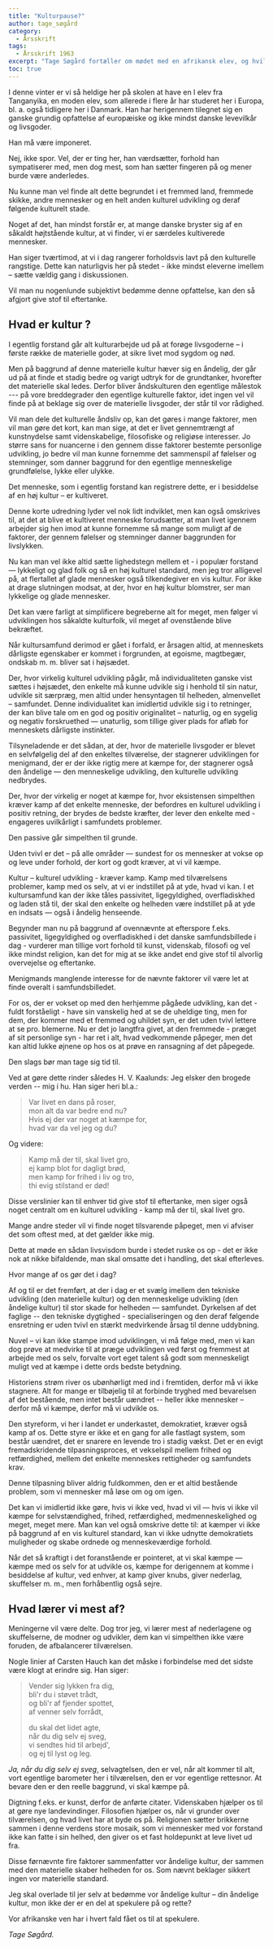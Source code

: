 ```yaml
---
title: "Kulturpause?"
author: tage_søgård
category:
  - Årsskrift
tags:
  - Årsskrift 1963
excerpt: "Tage Søgård fortæller om mødet med en afrikansk elev, og hvilke tanker det sætter i gang."
toc: true
---
```


I denne vinter er vi så heldige her på skolen at have en I elev fra Tanganyika, en moden elev, som allerede i flere år har studeret her i Europa, bl. a. også tidligere her i Danmark. Han har herigennem tilegnet sig en ganske grundig opfattelse af europæiske og ikke mindst danske levevilkår og livsgoder.

Han må være imponeret.

Nej, ikke spor. Vel, der er ting her, han værdsætter, forhold han sympatiserer med, men dog mest, som han sætter fingeren på og mener burde være anderledes.

Nu kunne man vel finde alt dette begrundet i et fremmed land, fremmede skikke, andre mennesker og en helt anden kulturel udvikling og deraf følgende kulturelt stade.

Noget af det, han mindst forstår er, at mange danske bryster sig af en såkaldt højtstående kultur, at vi finder, vi er særdeles kultiverede mennesker.

Han siger tværtimod, at vi i dag rangerer forholdsvis lavt på den kulturelle rangstige. Dette kan naturligvis her på stedet - ikke mindst eleverne imellem – sætte vældig gang i diskussionen.

Vil man nu nogenlunde subjektivt bedømme denne opfattelse, kan den så afgjort give stof til eftertanke.

## Hvad er kultur ?

I egentlig forstand går alt kulturarbejde ud på at forøge livsgoderne – i første række de materielle goder, at sikre livet mod sygdom og nød.

Men på baggrund af denne materielle kultur hæver sig en åndelig, der går ud på at finde et stadig bedre og varigt udtryk for de grundtanker, hvorefter det materielle skal ledes. Derfor bliver åndskulturen den egentlige målestok --- på vore breddegrader den egentlige kulturelle faktor, idet ingen vel vil finde på at beklage sig over de materielle livsgoder, der står til vor rådighed.

Vil man dele det kulturelle åndsliv op, kan det gøres i mange faktorer, men vil man gøre det kort, kan man sige, at det er livet gennemtrængt af kunstnydelse samt videnskabelige, filosofiske og religiøse interesser. Jo større sans for nuancerne i den gennem disse faktorer bestemte personlige udvikling, jo bedre vil man kunne fornemme det sammenspil af følelser og stemninger, som danner baggrund for den egentlige menneskelige grundfølelse, lykke eller ulykke.

Det menneske, som i egentlig forstand kan registrere dette, er i besiddelse af en høj kultur – er kultiveret.

Denne korte udredning lyder vel nok lidt indviklet, men kan også omskrives til, at det at blive et kultiveret menneske forudsætter, at man livet igennem arbejder sig hen imod at kunne fornemme så mange som muligt af de faktorer, der gennem følelser og stemninger danner baggrunden for livslykken.

Nu kan man vel ikke altid sætte lighedstegn mellem et - i populær forstand — lykkeligt og glad folk og så en høj kulturel standard, men jeg tror alligevel på, at flertallet af glade mennesker også tilkendegiver en vis kultur. For ikke at drage slutningen modsat, at der, hvor en høj kultur blomstrer, ser man lykkelige og glade mennesker.

Det kan være farligt at simplificere begreberne alt for meget, men følger vi udviklingen hos såkaldte kulturfolk, vil meget af ovenstående blive bekræftet.

Når kultursamfund derimod er gået i forfald, er årsagen altid, at menneskets dårligste egenskaber er kommet i forgrunden, at egoisme, magtbegær, ondskab m. m. bliver sat i højsædet.

Der, hvor virkelig kulturel udvikling pågår, må individualiteten ganske vist sættes i højsædet, den enkelte må kunne udvikle sig i henhold til sin natur, udvikle sit særpræg, men altid under hensyntagen til helheden, almenvellet – samfundet. Denne individualitet kan imidlertid udvikle sig i to retninger, der kan blive tale om en god og positiv originalitet – naturlig, og en sygelig og negativ forskruethed — unaturlig, som tillige giver plads for afløb for menneskets dårligste instinkter.

Tilsyneladende er det sådan, at der, hvor de materielle livsgoder er blevet en selvfølgelig del af den enkeltes tilværelse, der stagnerer udviklingen for menigmand, der er der ikke rigtig mere at kæmpe for, der stagnerer også den åndelige — den menneskelige udvikling, den kulturelle udvikling nedbrydes.

Der, hvor der virkelig er noget at kæmpe for, hvor eksistensen simpelthen kræver kamp af det enkelte menneske, der befordres en kulturel udvikling i positiv retning, der brydes de bedste kræfter, der lever den enkelte med - engageres uvilkårligt i samfundets problemer.

Den passive går simpelthen til grunde.

Uden tvivl er det – på alle områder — sundest for os mennesker at vokse op og leve under forhold, der kort og godt kræver, at vi vil kæmpe.

Kultur – kulturel udvikling - kræver kamp. Kamp med tilværelsens problemer, kamp med os selv, at vi er indstillet på at yde, hvad vi kan. I et kultursamfund kan der ikke tåles passivitet, ligegyldighed, overfladiskhed og laden stå til, der skal den enkelte og helheden være indstillet på at yde en indsats — også i åndelig henseende.

Begynder man nu på baggrund af ovennævnte at efterspore f.eks. passivitet, ligegyldighed og overfladiskhed i det danske samfundsbillede i dag - vurderer man tillige vort forhold til kunst, videnskab, filosofi og vel ikke mindst religion, kan det for mig at se ikke andet end give stof til alvorlig overvejelse og eftertanke.

Menigmands manglende interesse for de nævnte faktorer vil være let at finde overalt i samfundsbilledet.

For os, der er vokset op med den herhjemme pågåede udvikling, kan det - fuldt forståeligt - have sin vanskelig hed at se de uheldige ting, men for dem, der kommer med et fremmed og uhildet syn, er det uden tvivl lettere at se pro. blemerne. Nu er det jo langtfra givet, at den fremmede - præget af sit personlige syn - har ret i alt, hvad vedkommende påpeger, men det kan altid lukke øjnene op hos os at prøve en ransagning af det påpegede.

Den slags bør man tage sig tid til.

Ved at gøre dette rinder således H. V. Kaalunds: Jeg elsker den brogede verden -- mig i hu. Han siger heri bl.a.:

> Var livet en dans på roser,  
> mon alt da var bedre end nu?  
> Hvis ej der var noget at kæmpe for,  
> hvad var da vel jeg og du?  

Og videre:

> Kamp må der til, skal livet gro,  
> ej kamp blot for dagligt brød,  
> men kamp for frihed i liv og tro,   
> thi evig stilstand er død!  

Disse verslinier kan til enhver tid give stof til eftertanke, men siger også noget centralt om en kulturel udvikling - kamp må der til, skal livet gro.

Mange andre steder vil vi finde noget tilsvarende påpeget, men vi afviser det som oftest med, at det gælder ikke mig.

Dette at møde en sådan livsvisdom burde i stedet ruske os op - det er ikke nok at nikke bifaldende, man skal omsatte det i handling, det skal efterleves.

Hvor mange af os gør det i dag?

Af og til er det fremført, at der i dag er et svælg imellem den tekniske udvikling (den materielle kultur) og den menneskelige udvikling (den åndelige kultur) til stor skade for helheden — samfundet. Dyrkelsen af det faglige -- den tekniske dygtighed - specialiseringen og den deraf følgende ensretning er uden tvivl en stærkt medvirkende årsag til denne uddybning.

Nuvel – vi kan ikke stampe imod udviklingen, vi må følge med, men vi kan dog prøve at medvirke til at præge udviklingen ved først og fremmest at arbejde med os selv, forvalte vort eget talent så godt som menneskeligt muligt ved at kæmpe i dette ords bedste betydning.

Historiens strøm river os ubønhørligt med ind i fremtiden, derfor må vi ikke stagnere. Alt for mange er tilbøjelig til at forbinde tryghed med bevarelsen af det bestående, men intet består uændret -- heller ikke mennesker – derfor må vi kæmpe, derfor må vi udvikle os.

Den styreform, vi her i landet er underkastet, demokratiet, kræver også kamp af os. Dette styre er ikke et en gang for alle fastlagt system, som består uændret, det er snarere en levende tro i stadig vækst. Det er en evigt fremadskridende tilpasningsproces, et vekselspil mellem frihed og retfærdighed, mellem det enkelte menneskes rettigheder og samfundets krav.

Denne tilpasning bliver aldrig fuldkommen, den er et altid bestående problem, som vi mennesker må løse om og om igen.

Det kan vi imidlertid ikke gøre, hvis vi ikke ved, hvad vi vil — hvis vi ikke vil kæmpe for selvstændighed, frihed, retfærdighed, medmenneskelighed og meget, meget mere. Man kan vel også omskrive dette til: at kæmper vi ikke på baggrund af en vis kulturel standard, kan vi ikke udnytte demokratiets muligheder og skabe ordnede og menneskeværdige forhold.

Når det så kraftigt i det foranstående er pointeret, at vi skal kæmpe — kæmpe med os selv for at udvikle os, kæmpe for derigennem at komme i besiddelse af kultur, ved enhver, at kamp giver knubs, giver nederlag, skuffelser m. m., men forhåbentlig også sejre.

## Hvad lærer vi mest af?

Meningerne vil være delte. Dog tror jeg, vi lærer mest af nederlagene og skuffelserne, de modner og udvikler, dem kan vi simpelthen ikke være foruden, de afbalancerer tilværelsen.

Nogle linier af Carsten Hauch kan det måske i forbindelse med det sidste være klogt at erindre sig. Han siger:

> Vender sig lykken fra dig,  
> bli'r du i støvet trådt,  
> og bli'r af fjender spottet,  
> af venner selv forrådt,  
>
> du skal det lidet agte,  
> når du dig selv ej sveg,  
> vi sendtes hid til arbejd',  
> og ej til lyst og leg.  

_Ja, når du dig selv ej sveg_, selvagtelsen, den er vel, når alt kommer til alt, vort egentlige barometer her i tilværelsen, den er vor egentlige rettesnor. At bevare den er den reelle baggrund, vi skal kæmpe på.

Digtning f.eks. er kunst, derfor de anførte citater. Videnskaben hjælper os til at gøre nye landevindinger. Filosofien hjælper os, når vi grunder over tilværelsen, og hvad livet har at byde os på. Religionen sætter brikkerne sammen i denne verdens store mosaik, som vi mennesker med vor forstand ikke kan fatte i sin helhed, den giver os et fast holdepunkt at leve livet ud fra.

Disse førnævnte fire faktorer sammenfatter vor åndelige kultur, der sammen med den materielle skaber helheden for os. Som nævnt beklager sikkert ingen vor materielle standard.

Jeg skal overlade til jer selv at bedømme vor åndelige kultur – din åndelige kultur, mon ikke der er en del at spekulere på og rette?

Vor afrikanske ven har i hvert fald fået os til at spekulere.

_Tage Søgård._
